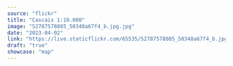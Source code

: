 ```yaml
---
source: "flickr"
title: "Cascais 1:10.000"
image: "52787578805_50348a67f4_b.jpg.jpg"
date: "2023-04-02"
link: "https://live.staticflickr.com/65535/52787578805_50348a67f4_b.jpg"
draft: "true"
showcase: "map"
---
```

